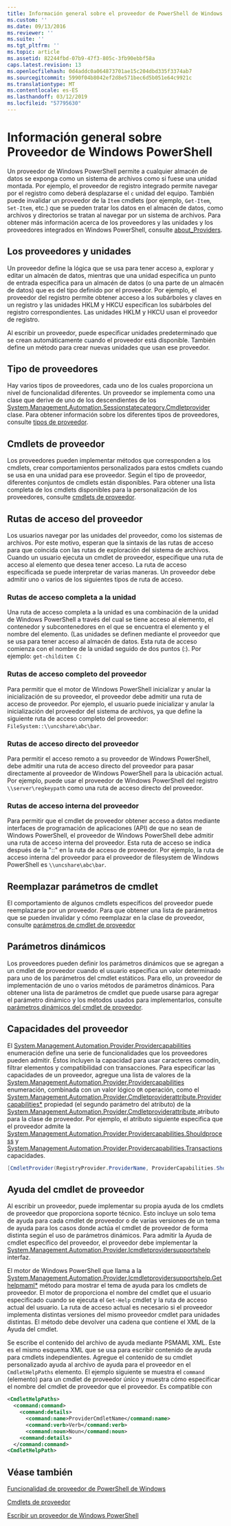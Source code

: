 ```yaml
---
title: Información general sobre el proveedor de PowerShell de Windows | Microsoft Docs
ms.custom: ''
ms.date: 09/13/2016
ms.reviewer: ''
ms.suite: ''
ms.tgt_pltfrm: ''
ms.topic: article
ms.assetid: 82244fbd-07b9-47f3-805c-3fb90ebbf58a
caps.latest.revision: 13
ms.openlocfilehash: 0d4addc0a064873701ae15c204dbd335f3374ab7
ms.sourcegitcommit: 5990f04b8042ef2d8e571bec6d5b051e64c9921c
ms.translationtype: MT
ms.contentlocale: es-ES
ms.lasthandoff: 03/12/2019
ms.locfileid: "57795630"
---
```

# <a name="windows-powershell-provider-overview"></a>Información general sobre Proveedor de Windows PowerShell

Un proveedor de Windows PowerShell permite a cualquier almacén de datos se exponga como un sistema de archivos como si fuese una unidad montada. Por ejemplo, el proveedor de registro integrado permite navegar por el registro como deberá desplazarse el `c` unidad del equipo. También puede invalidar un proveedor de la `Item` cmdlets (por ejemplo, `Get-Item`, `Set-Item`, etc.) que se pueden tratar los datos en el almacén de datos, como archivos y directorios se tratan al navegar por un sistema de archivos. Para obtener más información acerca de los proveedores y las unidades y los proveedores integrados en Windows PowerShell, consulte [about_Providers](/powershell/module/microsoft.powershell.core/about/about_providers).

## <a name="providers-and-drives"></a>Los proveedores y unidades

Un proveedor define la lógica que se usa para tener acceso a, explorar y editar un almacén de datos, mientras que una unidad especifica un punto de entrada específica para un almacén de datos (o una parte de un almacén de datos) que es del tipo definido por el proveedor. Por ejemplo, el proveedor del registro permite obtener acceso a los subárboles y claves en un registro y las unidades HKLM y HKCU especifican los subárboles del registro correspondientes. Las unidades HKLM y HKCU usan el proveedor de registro.

Al escribir un proveedor, puede especificar unidades predeterminado que se crean automáticamente cuando el proveedor está disponible. También define un método para crear nuevas unidades que usan ese proveedor.

## <a name="type-of-providers"></a>Tipo de proveedores

Hay varios tipos de proveedores, cada uno de los cuales proporciona un nivel de funcionalidad diferentes. Un proveedor se implementa como una clase que derive de uno de los descendientes de los [System.Management.Automation.Sessionstatecategory.Cmdletprovider](/dotnet/api/System.Management.Automation.SessionStateCategory.CmdletProvider) clase. Para obtener información sobre los diferentes tipos de proveedores, consulte [tipos de proveedor](./provider-types.md).

## <a name="provider-cmdlets"></a>Cmdlets de proveedor

Los proveedores pueden implementar métodos que corresponden a los cmdlets, crear comportamientos personalizados para estos cmdlets cuando se usa en una unidad para ese proveedor. Según el tipo de proveedor, diferentes conjuntos de cmdlets están disponibles. Para obtener una lista completa de los cmdlets disponibles para la personalización de los proveedores, consulte [cmdlets de proveedor](./provider-cmdlets.md).

## <a name="provider-paths"></a>Rutas de acceso del proveedor

Los usuarios navegar por las unidades del proveedor, como los sistemas de archivos. Por este motivo, esperan que la sintaxis de las rutas de acceso para que coincida con las rutas de exploración del sistema de archivos. Cuando un usuario ejecuta un cmdlet de proveedor, especifique una ruta de acceso al elemento que desea tener acceso. La ruta de acceso especificada se puede interpretar de varias maneras. Un proveedor debe admitir uno o varios de los siguientes tipos de ruta de acceso.

### <a name="drive-qualified-paths"></a>Rutas de acceso completa a la unidad

Una ruta de acceso completa a la unidad es una combinación de la unidad de Windows PowerShell a través del cual se tiene acceso al elemento, el contenedor y subcontenedores en el que se encuentra el elemento y el nombre del elemento. (Las unidades se definen mediante el proveedor que se usa para tener acceso al almacén de datos. Esta ruta de acceso comienza con el nombre de la unidad seguido de dos puntos (:). Por ejemplo: `get-childitem C:`

### <a name="provider-qualified-paths"></a>Rutas de acceso completo del proveedor

Para permitir que el motor de Windows PowerShell inicializar y anular la inicialización de su proveedor, el proveedor debe admitir una ruta de acceso de proveedor. Por ejemplo, el usuario puede inicializar y anular la inicialización del proveedor del sistema de archivos, ya que define la siguiente ruta de acceso completo del proveedor: `FileSystem::\\uncshare\abc\bar`.

### <a name="provider-direct-paths"></a>Rutas de acceso directo del proveedor

Para permitir el acceso remoto a su proveedor de Windows PowerShell, debe admitir una ruta de acceso directo del proveedor para pasar directamente al proveedor de Windows PowerShell para la ubicación actual. Por ejemplo, puede usar el proveedor de Windows PowerShell del registro `\\server\regkeypath` como una ruta de acceso directo del proveedor.

### <a name="provider-internal-paths"></a>Rutas de acceso interna del proveedor

Para permitir que el cmdlet de proveedor obtener acceso a datos mediante interfaces de programación de aplicaciones (API) de que no sean de Windows PowerShell, el proveedor de Windows PowerShell debe admitir una ruta de acceso interna del proveedor. Esta ruta de acceso se indica después de la "::" en la ruta de acceso de proveedor. Por ejemplo, la ruta de acceso interna del proveedor para el proveedor de filesystem de Windows PowerShell es `\\uncshare\abc\bar`.

## <a name="overriding-cmdlet-parameters"></a>Reemplazar parámetros de cmdlet

El comportamiento de algunos cmdlets específicos del proveedor puede reemplazarse por un proveedor. Para que obtener una lista de parámetros que se pueden invalidar y cómo reemplazar en la clase de proveedor, consulte [parámetros de cmdlet de proveedor](./provider-cmdlet-parameters.md)

## <a name="dynamic-parameters"></a>Parámetros dinámicos

Los proveedores pueden definir los parámetros dinámicos que se agregan a un cmdlet de proveedor cuando el usuario especifica un valor determinado para uno de los parámetros del cmdlet estáticos. Para ello, un proveedor de implementación de uno o varios métodos de parámetros dinámicos. Para obtener una lista de parámetros de cmdlet que puede usarse para agregar el parámetro dinámico y los métodos usados para implementarlos, consulte [parámetros dinámicos del cmdlet de proveedor](./provider-cmdlet-dynamic-parameters.md).

## <a name="provider-capabilities"></a>Capacidades del proveedor

El [System.Management.Automation.Provider.Providercapabilities](/dotnet/api/System.Management.Automation.Provider.ProviderCapabilities) enumeración define una serie de funcionalidades que los proveedores pueden admitir. Éstos incluyen la capacidad para usar caracteres comodín, filtrar elementos y compatibilidad con transacciones. Para especificar las capacidades de un proveedor, agregue una lista de valores de la [System.Management.Automation.Provider.Providercapabilities](/dotnet/api/System.Management.Automation.Provider.ProviderCapabilities) enumeración, combinada con un valor lógico `OR` operación, como el [ System.Management.Automation.Provider.Cmdletproviderattribute.Providercapabilities*](/dotnet/api/System.Management.Automation.Provider.CmdletProviderAttribute.ProviderCapabilities) propiedad (el segundo parámetro del atributo) de la [System.Management.Automation.Provider.Cmdletproviderattribute ](/dotnet/api/System.Management.Automation.Provider.CmdletProviderAttribute) atributo para la clase de proveedor. Por ejemplo, el atributo siguiente especifica que el proveedor admite la [System.Management.Automation.Provider.Providercapabilities.Shouldprocess](/dotnet/api/System.Management.Automation.Provider.ProviderCapabilities.ShouldProcess) y [ System.Management.Automation.Provider.Providercapabilities.Transactions](/dotnet/api/System.Management.Automation.Provider.ProviderCapabilities.Transactions) capacidades.

```csharp
[CmdletProvider(RegistryProvider.ProviderName, ProviderCapabilities.ShouldProcess | ProviderCapabilities.Transactions)]

```

## <a name="provider-cmdlet-help"></a>Ayuda del cmdlet de proveedor

Al escribir un proveedor, puede implementar su propia ayuda de los cmdlets de proveedor que proporciona soporte técnico. Esto incluye un solo tema de ayuda para cada cmdlet de proveedor o de varias versiones de un tema de ayuda para los casos donde actúa el cmdlet de proveedor de forma distinta según el uso de parámetros dinámicos. Para admitir la Ayuda de cmdlet específico del proveedor, el proveedor debe implementar la [System.Management.Automation.Provider.Icmdletprovidersupportshelp](/dotnet/api/System.Management.Automation.Provider.ICmdletProviderSupportsHelp) interfaz.

El motor de Windows PowerShell que llama a la [System.Management.Automation.Provider.Icmdletprovidersupportshelp.Gethelpmaml*](/dotnet/api/System.Management.Automation.Provider.ICmdletProviderSupportsHelp.GetHelpMaml) método para mostrar el tema de ayuda para los cmdlets de proveedor. El motor de proporciona el nombre del cmdlet que el usuario especificado cuando se ejecuta el `Get-Help` cmdlet y la ruta de acceso actual del usuario. La ruta de acceso actual es necesario si el proveedor implementa distintas versiones del mismo proveedor cmdlet para unidades distintas. El método debe devolver una cadena que contiene el XML de la Ayuda del cmdlet.

Se escribe el contenido del archivo de ayuda mediante PSMAML XML. Este es el mismo esquema XML que se usa para escribir contenido de ayuda para cmdlets independientes. Agregue el contenido de su cmdlet personalizado ayuda al archivo de ayuda para el proveedor en el `CmdletHelpPaths` elemento. El ejemplo siguiente se muestra el `command` (elemento) para un cmdlet de proveedor único y muestra cómo especificar el nombre del cmdlet de proveedor que el proveedor. Es compatible con

```xml
<CmdletHelpPaths>
  <command:command>
    <command:details>
      <command:name>ProviderCmdletName</command:name>
      <command:verb>Verb</command:verb>
      <command:noun>Noun</command:noun>
    <command:details>
  </command:command>
<CmdletHelpPath>
```

## <a name="see-also"></a>Véase también

[Funcionalidad de proveedor de PowerShell de Windows](./provider-types.md)

[Cmdlets de proveedor](./provider-cmdlets.md)

[Escribir un proveedor de Windows PowerShell](./writing-a-windows-powershell-provider.md)